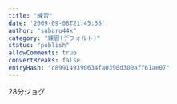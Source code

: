 ```yaml
---
title: "練習"
date: '2009-09-08T21:45:55'
author: "subaru44k"
category: "練習(デフォルト)"
status: "publish"
allowComments: true
convertBreaks: false
entryHash: "c899149390634fa0390d300aff61ae07"
---
```

28分ジョグ
